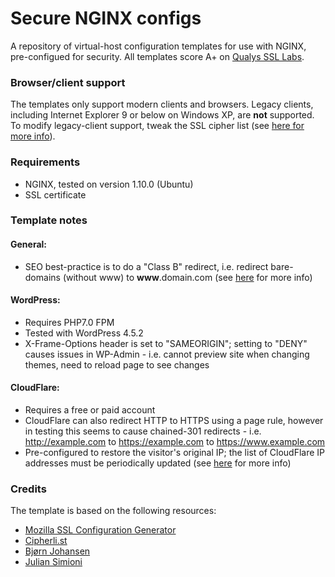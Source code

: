 # Secure NGINX configs
A repository of virtual-host configuration templates for use with NGINX, pre-configued for security. All templates score A+ on [Qualys SSL Labs](https://www.ssllabs.com/ssltest/).

### Browser/client support
The templates only support modern clients and browsers. Legacy clients, including Internet Explorer 9 or below on Windows XP, are **not** supported. To modify legacy-client support, tweak the SSL cipher list (see [here for more info](https://cipherli.st/)).

### Requirements
* NGINX, tested on version 1.10.0 (Ubuntu)
* SSL certificate

### Template notes
#### General:
* SEO best-practice is to do a "Class B" redirect, i.e. redirect bare-domains (without www) to **www**.domain.com (see [here](https://blog.codingoutloud.com/2010/07/26/4-reasons-to-embrace-the-www-subdomain-prefix-in-your-web-addresses-and-how-to-do-it-right/) for more info)

#### WordPress:
* Requires PHP7.0 FPM
* Tested with WordPress 4.5.2
* X-Frame-Options header is set to "SAMEORIGIN"; setting to "DENY" causes issues in WP-Admin - i.e. cannot preview site when changing themes, need to reload page to see changes

#### CloudFlare:
* Requires a free or paid account
* CloudFlare can also redirect HTTP to HTTPS using a page rule, however in testing this seems to cause chained-301 redirects - i.e. http://example.com to https://example.com to https://www.example.com
* Pre-configured to restore the visitor's original IP; the list of CloudFlare IP addresses must be periodically updated (see [here](https://support.cloudflare.com/hc/en-us/articles/200170706-How-do-I-restore-original-visitor-IP-with-Nginx-) for more info)

### Credits
The template is based on the following resources:
* [Mozilla SSL Configuration Generator](https://mozilla.github.io/server-side-tls/ssl-config-generator/)
* [Cipherli.st](https://cipherli.st/)
* [Bjørn Johansen](https://bjornjohansen.no/optimizing-https-nginx)
* [Julian Simioni](https://juliansimioni.com/blog/https-on-nginx-from-zero-to-a-plus-part-2-configuration-ciphersuites-and-performance/)
